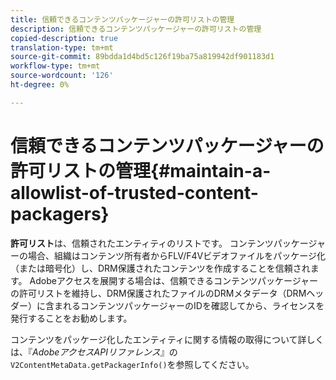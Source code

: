```yaml
---
title: 信頼できるコンテンツパッケージャーの許可リストの管理
description: 信頼できるコンテンツパッケージャーの許可リストの管理
copied-description: true
translation-type: tm+mt
source-git-commit: 89bdda1d4bd5c126f19ba75a819942df901183d1
workflow-type: tm+mt
source-wordcount: '126'
ht-degree: 0%

---
```



# 信頼できるコンテンツパッケージャーの許可リストの管理{#maintain-a-allowlist-of-trusted-content-packagers}

**許可リスト**&#x200B;は、信頼されたエンティティのリストです。 コンテンツパッケージャーの場合、組織はコンテンツ所有者からFLV/F4Vビデオファイルをパッケージ化（または暗号化）し、DRM保護されたコンテンツを作成することを信頼されます。 Adobeアクセスを展開する場合は、信頼できるコンテンツパッケージャーの許可リストを維持し、DRM保護されたファイルのDRMメタデータ（DRMヘッダー）に含まれるコンテンツパッケージャーのIDを確認してから、ライセンスを発行することをお勧めします。

コンテンツをパッケージ化したエンティティに関する情報の取得について詳しくは、『*AdobeアクセスAPIリファレンス*』の`V2ContentMetaData.getPackagerInfo()`を参照してください。
